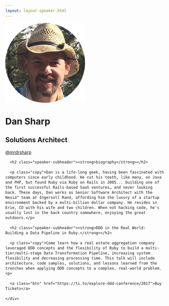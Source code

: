 ```yaml
---
layout: layout-speaker.html
---
```


<div class="container section featured-speaker">
  <div class="row">
    <div class="col-xs-12 col-sm-2 img-container">
      <img class="speaker-page-img" src="../img/speakers/Dan-Sharp-ON.png" />
      </div>
    <div class="col-xs-12 col-sm-10 copy-container">
      <h1 class="speaker-header">Dan Sharp</h1>
      <h2 class="speaker-subtitle">Solutions Architect</h2>
      <p class="copy"><a class="speaker-handle" href="https://twitter.com/@mrdrsharp" target="_blank">@mrdrsharp</a></p>

      <h2 class="speaker-subheader"><strong>biography</strong></h2>

      <p class="copy">Dan is a life-long geek, having been fascinated with computers since early childhood. He cut his teeth, like many, on Java and PHP, but found Ruby via Ruby on Rails in 2005... building one of the first successful Rails-based SaaS ventures… and never looking back. These days, Dan works as Senior Software Architect with the Nexia™ team at Ingersoll Rand, affording him the luxury of a startup environment backed by a multi-billion dollar company. He resides in Erie, CO with his wife and two children. When not hacking code, he's usually lost in the back country somewhere, enjoying the great outdoors.</p>

      <h2 class="speaker-subheader"><strong>DDD in the Real World: Building a Data Pipeline in Ruby.</strong></h2>

      <p class="copy">Come learn how a real estate aggregation company leveraged DDD concepts and the flexibility of Ruby to build a multi-tier/multi-stage Data Transformation Pipeline, increasing system flexibility and decreasing processing time. This talk will include architecture, code samples, solutions, and lessons learned from the trenches when applying DDD concepts to a complex, real-world problem.<p>

      <a class="btn" href="https://ti.to/explore-ddd-conference/2017">Buy Tickets</a>

    </div>
</div>
</div>
